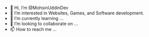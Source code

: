 - 👋 Hi, I’m @MohsinUddinDev
- 👀 I’m interested in Websites, Games, and Software development.
- 🌱 I’m currently learning ...
- 💞️ I’m looking to collaborate on ...
- 📫 How to reach me ...

<!---
MohsinUddinDev/MohsinUddinDev is a ✨ special ✨ repository because its `README.md` (this file) appears on your GitHub profile.
You can click the Preview link to take a look at your changes.
--->
